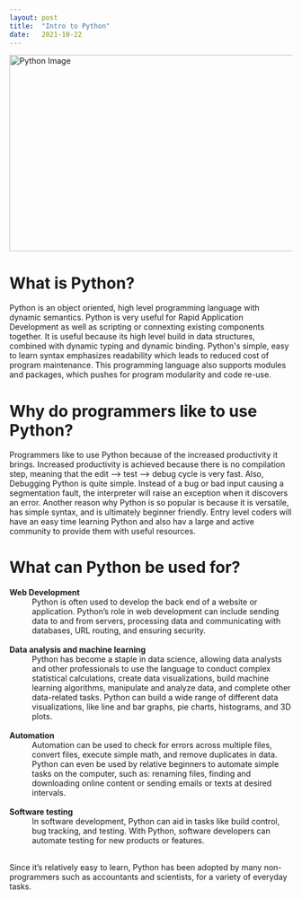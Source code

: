 ```yaml
---
layout: post
title:  "Intro to Python"
date:   2021-10-22 
---
```

<html>
<head>
<meta charset="utf-8">
<title>Intro to Python</title>
<style></style>
</head>
<body>
<img src="https://content.timesjobs.com/img/75447920/Master.jpg" alt="Python Image" width="600" height="350">
    <h1><b>What is Python?</b></h1>
        <p>Python is an object oriented, high level programming language with dynamic semantics. Python is very useful for Rapid Application Development as well as scripting or connexting existing components together. It is useful because its high level build in data structures, combined with dynamic typing and dynamic binding. Python's simple, easy to learn syntax emphasizes readability which leads to reduced cost of program maintenance. This programming language also supports modules and packages, which pushes for program modularity and code re-use.</p>
    <h1><b>Why do programmers like to use Python?</b></h1>
        <p> Programmers like to use Python because of the increased productivity it brings. Increased productivity is achieved because there is no compilation step, meaning that the edit --> test --> debug cycle is very fast. Also, Debugging Python is quite simple. Instead of a bug or bad input causing a segmentation fault, the interpreter will raise an exception when it discovers an error. Another reason why Python is so popular is because it is versatile, has simple syntax, and is ultimately beginner friendly. Entry level coders will have an easy time learning Python and also hav a large and active community to provide them with useful resources.</p>
    <h1><b>What can Python be used for?</b></h1>
            <dl>
                <dt><b>Web Development</b></dt>
                    <dd>Python is often used to develop the back end of a website or application. Python’s role in web development can include sending data to and from servers, processing data and communicating with databases, URL routing, and ensuring security.</dd>
                <br>
                <dt> <b>Data analysis and machine learning</b></dt>
                    <dd>Python has become a staple in data science, allowing data analysts and other professionals to use the language to conduct complex statistical calculations, create data visualizations, build machine learning algorithms, manipulate and analyze data, and complete other data-related tasks. Python can build a wide range of different data visualizations, like line and bar graphs, pie charts, histograms, and 3D plots.</dd>
                <br>
                <dt><b>Automation</b></dt>
                    <dd> Automation can be used to check for errors across multiple files, convert files, execute simple math, and remove duplicates in data. Python can even be used by relative beginners to automate simple tasks on the computer, such as: renaming files, finding and downloading online content or sending emails or texts at desired intervals.</dd>
                <br>
                <dt><b>Software testing</b></dt>
                    <dd>In software development, Python can aid in tasks like build control, bug tracking, and testing. With Python, software developers can automate testing for new products or features. </dd>
                <br>
            </dl>
        <p>    
          Since it’s relatively easy to learn, Python has been adopted by many non-programmers such as accountants and scientists, for a variety of everyday tasks. </p>
</body>
</html>   